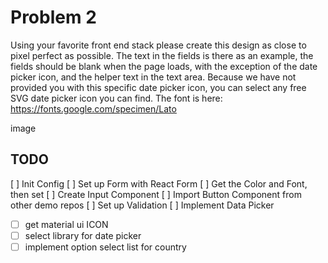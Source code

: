 # Problem 2

Using your favorite front end stack please create this design as close to pixel perfect as possible.
The text in the fields is there as an example, the fields should be blank when the page loads, with the exception of the date picker icon, and the helper text in the text area.
Because we have not provided you with this specific date picker icon, you can select any free SVG date picker icon you can find.
The font is here: https://fonts.google.com/specimen/Lato

image

## TODO

[ ] Init Config
[ ] Set up Form with React Form
[ ] Get the Color and Font, then set
[ ] Create Input Component
[ ] Import Button Component from other demo repos
[ ] Set up Validation
[ ] Implement Data Picker

- [ ] get material ui ICON
- [ ] select library for date picker
- [ ] implement option select list for country
